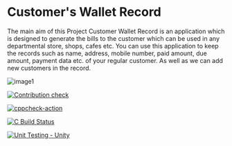 # Customer's Wallet Record

The main aim of this Project Customer Wallet Record is an application which is designed to generate the bills to the customer which can be used in any departmental store, shops, cafes etc. You can use this application to keep the records such as name, address, mobile number, paid amount, due amount, payment data etc. of your regular customer. As well as we can add new customers in the record.

![image1](https://user-images.githubusercontent.com/49841421/124639696-17cc3e80-deaa-11eb-80c3-316a04bddb62.jpeg)

[![Contribution check](https://github.com/A123456fgh/M1_application_customerswalletrecord/actions/workflows/gitinspector.yml/badge.svg)](https://github.com/A123456fgh/M1_application_customerswalletrecord/actions/workflows/gitinspector.yml)

[![cppcheck-action](https://github.com/A123456fgh/M1_application_customerswalletrecord/actions/workflows/cppcheck.yml/badge.svg)](https://github.com/A123456fgh/M1_application_customerswalletrecord/actions/workflows/cppcheck.yml)

[![C Build Status](https://github.com/A123456fgh/M1_application_customerswalletrecord/actions/workflows/cbuild.yml/badge.svg)](https://github.com/A123456fgh/M1_application_customerswalletrecord/actions/workflows/cbuild.yml)

[![Unit Testing - Unity](https://github.com/A123456fgh/M1_application_customerswalletrecord/actions/workflows/unity.yml/badge.svg)](https://github.com/A123456fgh/M1_application_customerswalletrecord/actions/workflows/unity.yml)
